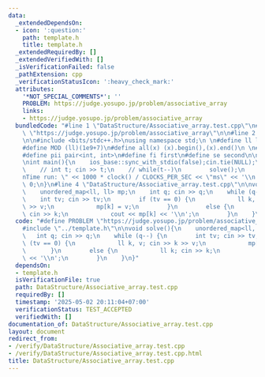 ```yaml
---
data:
  _extendedDependsOn:
  - icon: ':question:'
    path: template.h
    title: template.h
  _extendedRequiredBy: []
  _extendedVerifiedWith: []
  _isVerificationFailed: false
  _pathExtension: cpp
  _verificationStatusIcon: ':heavy_check_mark:'
  attributes:
    '*NOT_SPECIAL_COMMENTS*': ''
    PROBLEM: https://judge.yosupo.jp/problem/associative_array
    links:
    - https://judge.yosupo.jp/problem/associative_array
  bundledCode: "#line 1 \"DataStructure/Associative_array.test.cpp\"\n#define PROBLEM\
    \ \"https://judge.yosupo.jp/problem/associative_array\"\n\n#line 2 \"template.h\"\
    \n\n#include <bits/stdc++.h>\nusing namespace std;\n \n#define ll long long\n\
    #define MOD (ll)(1e9+7)\n#define all(x) (x).begin(),(x).end()\n \n#define vi vector<int>\n\
    #define pii pair<int, int>\n#define fi first\n#define se second\n\nvoid solve();\n\
    \nint main(){\n    ios_base::sync_with_stdio(false);cin.tie(NULL);\n    // cin.exceptions(cin.failbit);\n\
    \    // int t; cin >> t;\n    // while(t--)\n        solve();\n    cerr << \"\\\
    nTime run: \" << 1000 * clock() / CLOCKS_PER_SEC << \"ms\" << '\\n';\n    return\
    \ 0;\n}\n#line 4 \"DataStructure/Associative_array.test.cpp\"\n\nvoid solve(){\n\
    \    unordered_map<ll, ll> mp;\n    int q; cin >> q;\n    while (q--) {\n    \
    \    int tv; cin >> tv;\n        if (tv == 0) {\n            ll k, v; cin >> k\
    \ >> v;\n            mp[k] = v;\n        }\n        else {\n            ll k;\
    \ cin >> k;\n            cout << mp[k] << '\\n';\n        }\n    }\n}\n"
  code: "#define PROBLEM \"https://judge.yosupo.jp/problem/associative_array\"\n\n\
    #include \"../template.h\"\n\nvoid solve(){\n    unordered_map<ll, ll> mp;\n \
    \   int q; cin >> q;\n    while (q--) {\n        int tv; cin >> tv;\n        if\
    \ (tv == 0) {\n            ll k, v; cin >> k >> v;\n            mp[k] = v;\n \
    \       }\n        else {\n            ll k; cin >> k;\n            cout << mp[k]\
    \ << '\\n';\n        }\n    }\n}"
  dependsOn:
  - template.h
  isVerificationFile: true
  path: DataStructure/Associative_array.test.cpp
  requiredBy: []
  timestamp: '2025-05-02 20:11:04+07:00'
  verificationStatus: TEST_ACCEPTED
  verifiedWith: []
documentation_of: DataStructure/Associative_array.test.cpp
layout: document
redirect_from:
- /verify/DataStructure/Associative_array.test.cpp
- /verify/DataStructure/Associative_array.test.cpp.html
title: DataStructure/Associative_array.test.cpp
---
```

